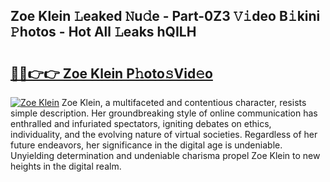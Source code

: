 ## Zoe Klein 𝙻eaked 𝙽u𝚍e - Part-0Z3 𝚅𝚒deo B𝚒kini 𝙿hotos - Hot All 𝙻eaks hQILH

# <h2><a href="http://ld2b5q.urlbe.top/?page=Zoe+Klein">🔗🔗👉👉 Zoe Klein P𝚑oto𝚜Vid𝚎o</a></h2>

[![Zoe Klein](https://i.imgur.com/eBuTRDB.gif)](http://ld2b5q.urlbe.top/?page=Zoe+Klein)
Zoe Klein, a multifaceted and contentious character, resists simple description. Her groundbreaking style of online communication has enthralled and infuriated spectators, igniting debates on ethics, individuality, and the evolving nature of virtual societies. Regardless of her future endeavors, her significance in the digital age is undeniable. Unyielding determination and undeniable charisma propel Zoe Klein to new heights in the digital realm.
